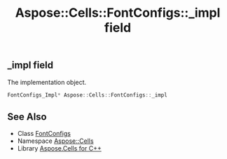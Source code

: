﻿---
title: Aspose::Cells::FontConfigs::_impl field
linktitle: _impl
second_title: Aspose.Cells for C++ API Reference
description: 'Aspose::Cells::FontConfigs::_impl field. The implementation object in C++.'
type: docs
weight: 1700
url: /cpp/aspose.cells/fontconfigs/_impl/
---
## _impl field


The implementation object.

```cpp
FontConfigs_Impl* Aspose::Cells::FontConfigs::_impl
```

## See Also

* Class [FontConfigs](../)
* Namespace [Aspose::Cells](../../)
* Library [Aspose.Cells for C++](../../../)
